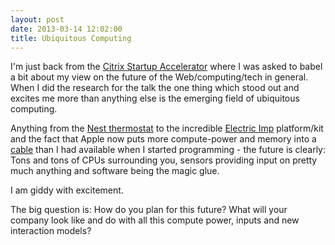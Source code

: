 ```yaml
---
layout: post
date: 2013-03-14 12:02:00
title: Ubiquitous Computing
---
```

I'm just back from the [Citrix Startup Accelerator](http://citrixstartupaccelerator.com/) where I was asked to babel a bit about my view on the future of the Web/computing/tech in general. When I did the research for the talk the one thing which stood out and excites me more than anything else is the emerging field of ubiquitous computing.

Anything from the [Nest thermostat](http://nest.com/) to the incredible [Electric Imp](http://electricimp.com/) platform/kit and the fact that Apple now puts more compute-power and memory into a [cable](http://www.panic.com/blog/2013/03/the-lightning-digital-av-adapter-surprise/) than I had available when I started programming - the future is clearly: Tons and tons of CPUs surrounding you, sensors providing input on pretty much anything and software being the magic glue.

I am giddy with excitement.

The big question is: How do you plan for this future? What will your company look like and do with all this compute power, inputs and new interaction models?